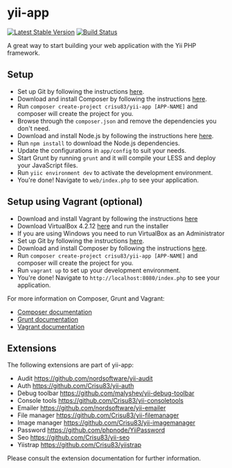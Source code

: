 yii-app
=======

[![Latest Stable Version](https://poser.pugx.org/crisu83/yii-app/v/stable.png)](https://packagist.org/packages/crisu83/yii-app)
[![Build Status](https://travis-ci.org/Crisu83/yii-app.png)](https://travis-ci.org/Crisu83/yii-app)

A great way to start building your web application with the Yii PHP framework.

## Setup

 * Set up Git by following the instructions [here](https://help.github.com/articles/set-up-git).
 * Download and install Composer by following the instructions [here](http://getcomposer.org/download/).
 * Run `composer create-project crisu83/yii-app [APP-NAME]` and composer will create the project for you.
 * Browse through the `composer.json` and remove the dependencies you don't need.
 * Download and install Node.js by following the instructions here [here](https://github.com/joyent/node/wiki/Installing-Node.js-via-package-manager).
 * Run `npm install` to download the Node.js dependencies.
 * Update the configurations in `app/config` to suit your needs.
 * Start Grunt by running `grunt` and it will compile your LESS and deploy your JavaScript files.
 * Run `yiic environment dev` to activate the development environment.
 * You're done! Navigate to `web/index.php` to see your application.

## Setup using Vagrant (optional)

 * Download and install Vagrant by following the instructions [here](http://downloads.vagrantup.com/)
 * Download VirtualBox 4.2.12 [here](http://download.virtualbox.org/virtualbox/4.2.12/) and run the installer
 * If you are using Windows you need to run VirtualBox as an Administrator
 * Set up Git by following the instructions [here](https://help.github.com/articles/set-up-git).
 * Download and install Composer by following the instructions [here](http://getcomposer.org/download/).
 * Run `composer create-project crisu83/yii-app [APP-NAME]` and composer will create the project for you.
 * Run `vagrant up` to set up your development environment.
 * You're done! Navigate to `http://localhost:8080/index.php` to see your application.


For more information on Composer, Grunt and Vagrant:

* [Composer documentation](http://getcomposer.org/doc/)
* [Grunt documentation](http://gruntjs.com/getting-started)
* [Vagrant documentation](http://docs.vagrantup.com/v2/)

## Extensions

The following extensions are part of yii-app:

 * Audit https://github.com/nordsoftware/yii-audit
 * Auth https://github.com/Crisu83/yii-auth
 * Debug toolbar https://github.com/malyshev/yii-debug-toolbar
 * Console tools https://github.com/Crisu83/yii-consoletools
 * Emailer https://github.com/nordsoftware/yii-emailer
 * File manager https://github.com/Crisu83/yii-filemanager
 * Image manager https://github.com/Crisu83/yii-imagemanager
 * Password https://github.com/phpnode/YiiPassword
 * Seo https://github.com/Crisu83/yii-seo
 * Yiistrap https://github.com/Crisu83/yiistrap

Please consult the extension documentation for further information.
